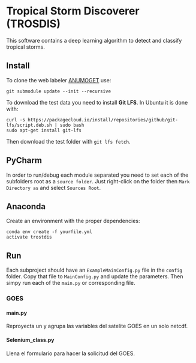 # Tropical Storm Discoverer (TROSDIS)

This software contains a deep learning algorithm to detect and classify tropical storms.


## Install

To clone the web labeler [ANUMOGET](https://github.com/olmozavala/AwesomeGeoTagger) use:

`
git submodule update --init --recursive
`

To download the test data you need to install **Git LFS**. 
In Ubuntu it is done with:

```
curl -s https://packagecloud.io/install/repositories/github/git-lfs/script.deb.sh | sudo bash
sudo apt-get install git-lfs
```
Then download the test folder with `git lfs fetch`.

## PyCharm
In order to run/debug each module separated you need
to set each of the subfolders root as a `source folder`.
Just right-click on the folder then `Mark Directory as` and 
select `Sources Root`.

## Anaconda
Create an environment with the proper dependencies:

```
conda env create -f yourfile.yml
activate trostdis
```

## Run

Each subproject should have an `ExampleMainConfig.py`
file in the `config` folder. Copy that file to `MainConfig.py`
and update the parameters. Then simpy run each of the
`main.py` or corresponding file.

### GOES

#### main.py
Reproyecta un y agrupa las variables del satelite GOES
en un solo netcdf.

#### Selenium_class.py
Llena el formulario para hacer la solicitud del GOES.
